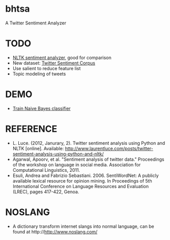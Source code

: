 # bhtsa
A Twitter Sentiment Analyzer


# TODO
  * [NLTK sentiment analyzer](http://www.nltk.org/api/nltk.sentiment.html), good for comparison
  * New dataset: [Twitter Sentiment Corpus](http://thinknook.com/wp-content/uploads/2012/09/Sentiment-Analysis-Dataset.zip)
  * Use salient to reduce feature list
  * Topic modeling of tweets

# DEMO
  * [Train Naive Bayes classifier](bhtsa/trainNBClassifier.ipynb)

# REFERENCE
  * L. Luce. (2012, Janurary, 2). Twitter sentiment analysis using Python and NLTK [online]. Available: http://www.laurentluce.com/posts/twitter-sentiment-analysis-using-python-and-nltk/
  * Agarwal, Apoorv, et al. "Sentiment analysis of twitter data." Proceedings of the workshop on language in social media. Association for Computational Linguistics, 2011.
  * Esuli, Andrea and Fabrizio Sebastiani. 2006. SentiWordNet: A publicly available lexical resource for opinion mining. In Proceedings of 5th International Conference on Language Resources and Evaluation (LREC), pages 417-422, Genoa.

# NOSLANG
  * A dictionary transform internet slangs into normal language, can be found at http://http://www.noslang.com/
